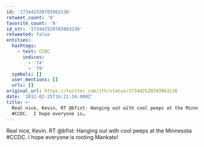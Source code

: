 ```yaml
---
id: '173442520703963136'
retweet_count: '0'
favorite_count: '0'
id_str: '173442520703963136'
retweeted: false
entities:
  hashtags:
    - text: CCDC
      indices:
        - '74'
        - '79'
  symbols: []
  user_mentions: []
  urls: []
original_url: https://twitter.com/jth/status/173442520703963136
date: '2012-02-25T16:21:34.000Z'
title: >-
  Real nice, Kevin. RT @bfist: Hanging out with cool peeps at the Minnesota
  #CCDC.  I hope everyone is…
---
```


Real nice, Kevin. RT @bfist: Hanging out with cool peeps at the Minnesota #CCDC.  I hope everyone is rooting Mankato!